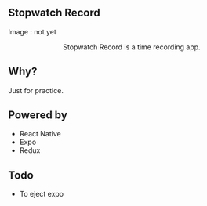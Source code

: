 ## Stopwatch Record
Image : not yet
<p align="center">Stopwatch Record is a time recording app.</p>


## Why?

Just for practice.

## Powered by

-  React Native
-  Expo
-  Redux

## Todo

-  To eject expo
